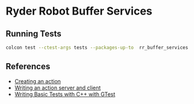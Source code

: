 # Ryder Robot Buffer Services 

## Running Tests

```bash
colcon test --ctest-args tests --packages-up-to  rr_buffer_services
```

## References

* [Creating an action](https://docs.ros.org/en/jazzy/Tutorials/Intermediate/Creating-an-Action.html)
* [Writing an action server and client](https://docs.ros.org/en/jazzy/Tutorials/Intermediate/Writing-an-Action-Server-Client/Cpp.html#writing-an-action-client)
* [Writing Basic Tests with C++ with GTest](https://docs.ros.org/en/humble/Tutorials/Intermediate/Testing/Cpp.html)